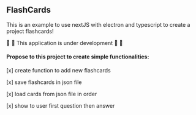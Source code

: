 ## FlashCards

This is an example to use nextJS with electron and typescript to create a project flashcards!

:construction: :construction: This application is under development :construction: :construction:

#### Propose to this project to create simple functionalities:

[x] create function to add new flashcards

[x] save flashcards in json file

[x] load cards from json file in order

[x] show to user first question then answer
